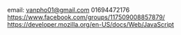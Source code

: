 email: vanpho01@gmail.com
01694472176
https://www.facebook.com/groups/117509008857879/
https://developer.mozilla.org/en-US/docs/Web/JavaScript